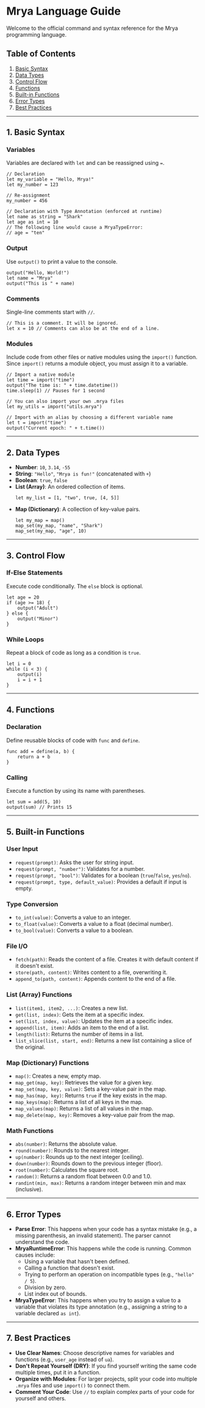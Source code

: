 # Mrya Language Guide

Welcome to the official command and syntax reference for the Mrya programming language.

## Table of Contents
1.  [Basic Syntax](#1-basic-syntax)
2.  [Data Types](#2-data-types)
3.  [Control Flow](#3-control-flow)
4.  [Functions](#4-functions)
5.  [Built-in Functions](#5-built-in-functions)
6.  [Error Types](#6-error-types)
7.  [Best Practices](#7-best-practices)

---

## 1. Basic Syntax

### Variables
Variables are declared with `let` and can be reassigned using `=`.

```mrya
// Declaration
let my_variable = "Hello, Mrya!"
let my_number = 123

// Re-assignment
my_number = 456

// Declaration with Type Annotation (enforced at runtime)
let name as string = "Shark"
let age as int = 10
// The following line would cause a MryaTypeError:
// age = "ten" 
```

### Output
Use `output()` to print a value to the console.

```mrya
output("Hello, World!")
let name = "Mrya"
output("This is " + name)
```

### Comments
Single-line comments start with `//`.

```mrya
// This is a comment. It will be ignored.
let x = 10 // Comments can also be at the end of a line.
```

### Modules
Include code from other files or native modules using the `import()` function. Since `import()` returns a module object, you must assign it to a variable.

```mrya
// Import a native module
let time = import("time")
output("The time is: " + time.datetime())
time.sleep(1) // Pauses for 1 second

// You can also import your own .mrya files
let my_utils = import("utils.mrya")

// Import with an alias by choosing a different variable name
let t = import("time")
output("Current epoch: " + t.time())
```

---

## 2. Data Types

-   **Number**: `10`, `3.14`, `-55`
-   **String**: `"Hello"`, `"Mrya is fun!"` (concatenated with `+`)
-   **Boolean**: `true`, `false`
-   **List (Array)**: An ordered collection of items.
    ```mrya
    let my_list = [1, "two", true, [4, 5]]
    ```
-   **Map (Dictionary)**: A collection of key-value pairs.
    ```mrya
    let my_map = map()
    map_set(my_map, "name", "Shark")
    map_set(my_map, "age", 10)
    ```

---

## 3. Control Flow

### If-Else Statements
Execute code conditionally. The `else` block is optional.

```mrya
let age = 20
if (age >= 18) {
    output("Adult")
} else {
    output("Minor")
}
```

### While Loops
Repeat a block of code as long as a condition is `true`.

```mrya
let i = 0
while (i < 3) {
    output(i)
    i = i + 1
}
```

---

## 4. Functions

### Declaration
Define reusable blocks of code with `func` and `define`.

```mrya
func add = define(a, b) {
    return a + b
}
```

### Calling
Execute a function by using its name with parentheses.

```mrya
let sum = add(5, 10)
output(sum) // Prints 15
```

---

## 5. Built-in Functions

### User Input
-   `request(prompt)`: Asks the user for string input.
-   `request(prompt, "number")`: Validates for a number.
-   `request(prompt, "bool")`: Validates for a boolean (`true`/`false`, `yes`/`no`).
-   `request(prompt, type, default_value)`: Provides a default if input is empty.

### Type Conversion
-   `to_int(value)`: Converts a value to an integer.
-   `to_float(value)`: Converts a value to a float (decimal number).
-   `to_bool(value)`: Converts a value to a boolean.

### File I/O
-   `fetch(path)`: Reads the content of a file. Creates it with default content if it doesn't exist.
-   `store(path, content)`: Writes content to a file, overwriting it.
-   `append_to(path, content)`: Appends content to the end of a file.

### List (Array) Functions
-   `list(item1, item2, ...)`: Creates a new list.
-   `get(list, index)`: Gets the item at a specific index.
-   `set(list, index, value)`: Updates the item at a specific index.
-   `append(list, item)`: Adds an item to the end of a list.
-   `length(list)`: Returns the number of items in a list.
-   `list_slice(list, start, end)`: Returns a new list containing a slice of the original.

### Map (Dictionary) Functions
-   `map()`: Creates a new, empty map.
-   `map_get(map, key)`: Retrieves the value for a given key.
-   `map_set(map, key, value)`: Sets a key-value pair in the map.
-   `map_has(map, key)`: Returns `true` if the key exists in the map.
-   `map_keys(map)`: Returns a list of all keys in the map.
-   `map_values(map)`: Returns a list of all values in the map.
-   `map_delete(map, key)`: Removes a key-value pair from the map.

### Math Functions
-   `abs(number)`: Returns the absolute value.
-   `round(number)`: Rounds to the nearest integer.
-   `up(number)`: Rounds up to the next integer (ceiling).
-   `down(number)`: Rounds down to the previous integer (floor).
-   `root(number)`: Calculates the square root.
-   `random()`: Returns a random float between 0.0 and 1.0.
-   `randint(min, max)`: Returns a random integer between min and max (inclusive).

---

## 6. Error Types

-   **Parse Error**: This happens when your code has a syntax mistake (e.g., a missing parenthesis, an invalid statement). The parser cannot understand the code.
-   **MryaRuntimeError**: This happens while the code is running. Common causes include:
    -   Using a variable that hasn't been defined.
    -   Calling a function that doesn't exist.
    -   Trying to perform an operation on incompatible types (e.g., `"hello" / 5`).
    -   Division by zero.
    -   List index out of bounds.
-   **MryaTypeError**: This happens when you try to assign a value to a variable that violates its type annotation (e.g., assigning a string to a variable declared `as int`).

---

## 7. Best Practices

-   **Use Clear Names**: Choose descriptive names for variables and functions (e.g., `user_age` instead of `ua`).
-   **Don't Repeat Yourself (DRY)**: If you find yourself writing the same code multiple times, put it in a function.
-   **Organize with Modules**: For larger projects, split your code into multiple `.mrya` files and use `import()` to connect them.
-   **Comment Your Code**: Use `//` to explain complex parts of your code for yourself and others.